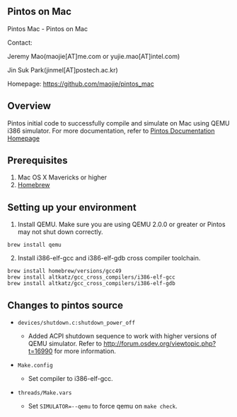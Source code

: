 ## Pintos on Mac ##
Pintos Mac - Pintos on Mac

Contact:

Jeremy Mao(maojie[AT]me.com or yujie.mao[AT]intel.com)

Jin Suk Park(jinmel[AT]postech.ac.kr)

Homepage: https://github.com/maojie/pintos_mac

## Overview ##
Pintos initial code to successfully compile and simulate on Mac using QEMU i386 simulator. 
For more documentation, refer to [Pintos Documentation Homepage](http://www.scs.stanford.edu/12au-cs140/pintos/pintos.html)

## Prerequisites ##
1. Mac OS X Mavericks or higher
2. [Homebrew](http://brew.sh/)

## Setting up your environment ##
1. Install QEMU. Make sure you are using QEMU 2.0.0 or greater or Pintos may not shut down correctly.

```
brew install qemu
```

2. Install i386-elf-gcc and i386-elf-gdb cross compiler toolchain.

```
brew install homebrew/versions/gcc49
brew install altkatz/gcc_cross_compilers/i386-elf-gcc
brew install altkatz/gcc_cross_compilers/i386-elf-gdb
```

## Changes to pintos source ##
* `devices/shutdown.c:shutdown_power_off`

	* Added ACPI shutdown sequence to work with higher versions of QEMU simulator. Refer to http://forum.osdev.org/viewtopic.php?t=16990 for more information.

* `Make.config `

	* Set compiler to i386-elf-gcc.

* `threads/Make.vars`

	* Set `SIMULATOR=--qemu` to force qemu on `make check`.
